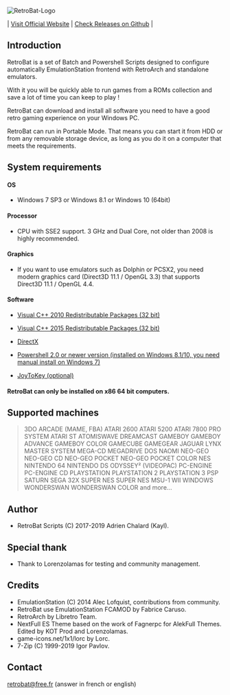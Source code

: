 ![RetroBat-Logo](https://www.retrobat.ovh/repo/ressources/baniere_small.png)

| [Visit Official Website](https://www.retrobat.ovh) | [Check Releases on Github](https://github.com/kaylh/retrobat/releases) |

## Introduction

RetroBat is a set of Batch and Powershell Scripts designed to configure automatically EmulationStation frontend with RetroArch and standalone emulators.

With it you will be quickly able to run games from a ROMs collection and save a lot of time you can keep to play !

RetroBat can download and install all software you need to have a good retro gaming experience on your Windows PC.

RetroBat can run in Portable Mode. That means you can start it from HDD or from any removable storage device, as long as you do it on a computer that meets the requirements.

 
## System requirements

#### OS
- Windows 7 SP3 or Windows 8.1 or Windows 10 (64bit)

#### Processor
 - CPU with SSE2 support. 3 GHz and Dual Core, not older than 2008 is highly recommended.

#### Graphics
- If you want to use emulators such as Dolphin or PCSX2, you need modern graphics card (Direct3D 11.1 / OpenGL 3.3) that supports Direct3D 11.1 / OpenGL 4.4.

#### Software

- [Visual C++ 2010 Redistributable Packages (32 bit)](https://www.microsoft.com/en-US/download/details.aspx?id=5555)

- [Visual C++ 2015 Redistributable Packages (32 bit)](https://www.microsoft.com/en-us/download/details.aspx?id=48145)

- [DirectX](https://www.microsoft.com/download/details.aspx?id=35)

- [Powershell 2.0 or newer version (installed on Windows 8.1/10, you need manual install on Windows 7)](https://github.com/PowerShell/PowerShell/releases)

- [JoyToKey (optional)](https://joytokey.net/en/)

#### RetroBat can only be installed on x86 64 bit computers. 

## Supported machines

>3DO
>ARCADE (MAME, FBA)
>ATARI 2600
>ATARI 5200
>ATARI 7800 PRO SYSTEM 
>ATARI ST
>ATOMISWAVE
>DREAMCAST 
>GAMEBOY
>GAMEBOY ADVANCE
>GAMEBOY COLOR
>GAMECUBE
>GAMEGEAR
>JAGUAR
>LYNX
>MASTER SYSTEM 
>MEGA-CD
>MEGADRIVE 
>DOS
>NAOMI
>NEO-GEO
>NEO-GEO CD
>NEO-GEO POCKET 
>NEO-GEO POCKET COLOR
>NES
>NINTENDO 64
>NINTENDO DS
>ODYSSEY² (VIDEOPAC)
>PC-ENGINE 
>PC-ENGINE CD
>PLAYSTATION
>PLAYSTATION 2 
>PLAYSTATION 3
>PSP
>SATURN 
>SEGA 32X
>SUPER NES
>SUPER NES MSU-1
>WII
>WINDOWS
>WONDERSWAN 
>WONDERSWAN COLOR
>and more...

## Author

- RetroBat Scripts (C) 2017-2019 Adrien Chalard (Kayl).

## Special thank

- Thank to Lorenzolamas for testing and community management.

## Credits

* EmulationStation (C) 2014 Alec Lofquist, contributions from community.
* RetroBat use EmulationStation FCAMOD by Fabrice Caruso.
* RetroArch by Libretro Team.
* NextFull ES Theme based on the work of Fagnerpc for AlekFull Themes. Edited by KOT Prod and Lorenzolamas.
* game-icons.net/1x1/lorc by Lorc.
* 7-Zip (C) 1999-2019 Igor Pavlov.

## Contact

retrobat@free.fr (answer in french or english)
